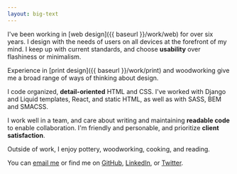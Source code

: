 ```yaml
---
layout: big-text
---
```


I've been working in [web design]({{ baseurl }}/work/web) for over six years. I design with the needs of users on all devices at the forefront of my mind. I keep up with current standards, and choose **usability** over flashiness or minimalism.

Experience in [print design]({{ baseurl }}/work/print) and woodworking give me a broad range of ways of thinking about design.

I code organized, **detail-oriented** HTML and CSS. I've worked with Django and Liquid templates, React, and static HTML, as well as with SASS, BEM and SMACSS.

I work well in a team, and care about writing and maintaining **readable code** to enable  collaboration. I'm friendly and personable, and prioritize **client satisfaction**.

Outside of work, I enjoy pottery, woodworking, cooking, and reading.

You can
[email me](mailto:nmorduch@gmail.com)
or find me on
[GitHub](https://github.com/nmorduch/),
[LinkedIn](http://www.linkedin.com/pub/naomi-morduch-toubman/75/202/260/), or
[Twitter](https://twitter.com/nmorduch).
